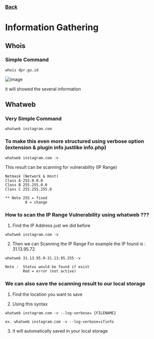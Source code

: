 ### [Back](https://github.com/kokurate/MyProgress/blob/main/From%20Python%20Project%20Youtube/introduction.md)


# Information Gathering


## Whois


### Simple Command 
```
whois dpr.go.id

```
![image](https://user-images.githubusercontent.com/85746411/217159090-7a4970fa-5b2e-49b7-9114-5c46cc046e23.png)

it will showed the several information


## Whatweb
### Very Simple Command
```
whatweb instagram.com
```

### To make this even more structured using verbose option (extension & plugin info justlike info.php)
```
whatweb instagram.com -v
```
This result can be scanning for vulnerability (IP Range)
```
Netmask (Network & Host)
Class A 255.0.0.0
Class B 255.255.0.0
Class C 255.255.255.0

** Note 255 = fixed
         0 = change
```

### How to scan the IP Range Vulnerability using whatweb ???

1. Find the IP Address just we did before
```
whatweb instagram.com -v
```

2. Then we can Scanning the IP Range
   For example the IP found is : 31.13.95.72
```
whatweb 31.13.95.0-31.13.95.255 -v

Note :  Status would be found if exist
        Red = error (not active)
```

### We can also save the scanning result to our local storage
1. Find the location you want to save

2. Using this syntax
```
whatweb instagram.com -v --log-verbose= {FILENAME}

ex. whatweb instagram.com -v --log-verbose=ifinfo
```

3. It will automatically saved in your local storage



